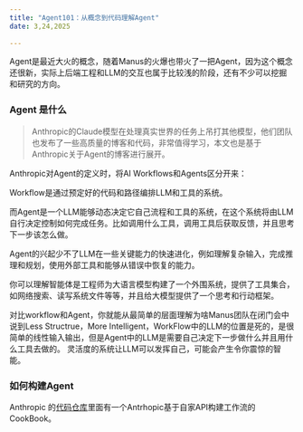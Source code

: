 ```yaml
---
title: "Agent101：从概念到代码理解Agent"
date: 3,24,2025
 
---
```


Agent是最近大火的概念，随着Manus的火爆也带火了一把Agent，因为这个概念还很新，实际上后端工程和LLM的交互也属于比较浅的阶段，还有不少可以挖掘和研究的方向。
### Agent 是什么
> Anthropic的Claude模型在处理真实世界的任务上吊打其他模型，他们团队也发布了一些高质量的博客和代码，非常值得学习，本文也是基于Anthropic关于Agent的博客进行展开。 

Anthropic对Agent的定义时，将AI Workflows和Agents区分开来：

Workflow是通过预定好的代码和路径编排LLM和工具的系统。

而Agent是一个LLM能够动态决定它自己流程和工具的系统，在这个系统将由LLM自行决定控制如何完成任务。比如调用什么工具，调用工具后获取反馈，并且思考下一步该怎么做。

Agent的兴起少不了LLM在一些关键能力的快速进化，例如理解复杂输入，完成推理和规划，使用外部工具和能够从错误中恢复的能力。 


你可以理解智能体是工程师为大语言模型构建了一个外围系统，提供了工具集合，如网络搜索、读写系统文件等等，并且给大模型提供了一个思考和行动框架。 

对比workflow和Agent，你就能从最简单的层面理解为啥Manus团队在闭门会中说到Less Structrue，More Intelligent，WorkFlow中的LLM的位置是死的，是很简单的线性输入输出，但是Agent中的LLM是需要自己决定下一步做什么并且用什么工具去做的。 灵活度的系统让LLM可以发挥自己，可能会产生令你震惊的智能。


### 如何构建Agent 

Anthropic 的[代码仓库](https://github.com/anthropics/anthropic-cookbook/tree/main/patterns/agents)里面有一个Antrhopic基于自家API构建工作流的CookBook。









